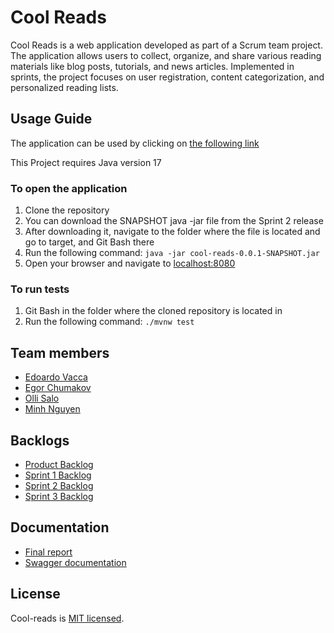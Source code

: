 # Cool Reads

Cool Reads is a web application developed as part of a Scrum team project. The application allows users to collect, organize, and share various reading materials like blog posts, tutorials, and news articles. Implemented in sprints, the project focuses on user registration, content categorization, and personalized reading lists.

## Usage Guide

The application can be used by clicking on [the following link](https://cool-reads-airplane2.onrender.com/)

This Project requires Java version 17

### To open the application

1. Clone the repository
2. You can download the SNAPSHOT java -jar file from the Sprint 2 release
3. After downloading it, navigate to the folder where the file is located and go to target, and Git Bash there
4. Run the following command: `java -jar cool-reads-0.0.1-SNAPSHOT.jar`
5. Open your browser and navigate to [localhost:8080](https://localhost:8080/)

### To run tests

1. Git Bash in the folder where the cloned repository is located in
2. Run the following command: `./mvnw test`

## Team members

- [Edoardo Vacca](https://github.com/edoardovac)
- [Egor Chumakov](https://github.com/EgorCD)
- [Olli Salo](https://github.com/Ullebror)
- [Minh Nguyen](https://github.com/NguyenMinh03)

## Backlogs

- [Product Backlog](https://github.com/orgs/Airplane-2/projects/1)
- [Sprint 1 Backlog](https://github.com/orgs/Airplane-2/projects/3)
- [Sprint 2 Backlog](https://github.com/orgs/Airplane-2/projects/4)
- [Sprint 3 Backlog](https://github.com/orgs/Airplane-2/projects/7)

## Documentation

- [Final report](https://github.com/Airplane-2/cool-reads/blob/main/documentation/final-report.md)
- [Swagger documentation](http://localhost:8080/swagger-ui.html)

## License

Cool-reads is [MIT licensed](https://github.com/Airplane-2/cool-reads/blob/main/LICENSE.md).
